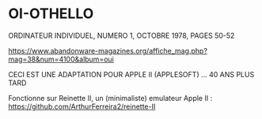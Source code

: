# OI-OTHELLO

ORDINATEUR INDIVIDUEL, NUMERO 1, OCTOBRE 1978, PAGES 50-52

https://www.abandonware-magazines.org/affiche_mag.php?mag=38&num=4100&album=oui



CECI EST UNE ADAPTATION POUR APPLE II (APPLESOFT) ... 40 ANS PLUS TARD

Fonctionne sur Reinette II, un (minimaliste) emulateur Apple II : 
https://github.com/ArthurFerreira2/reinette-II

